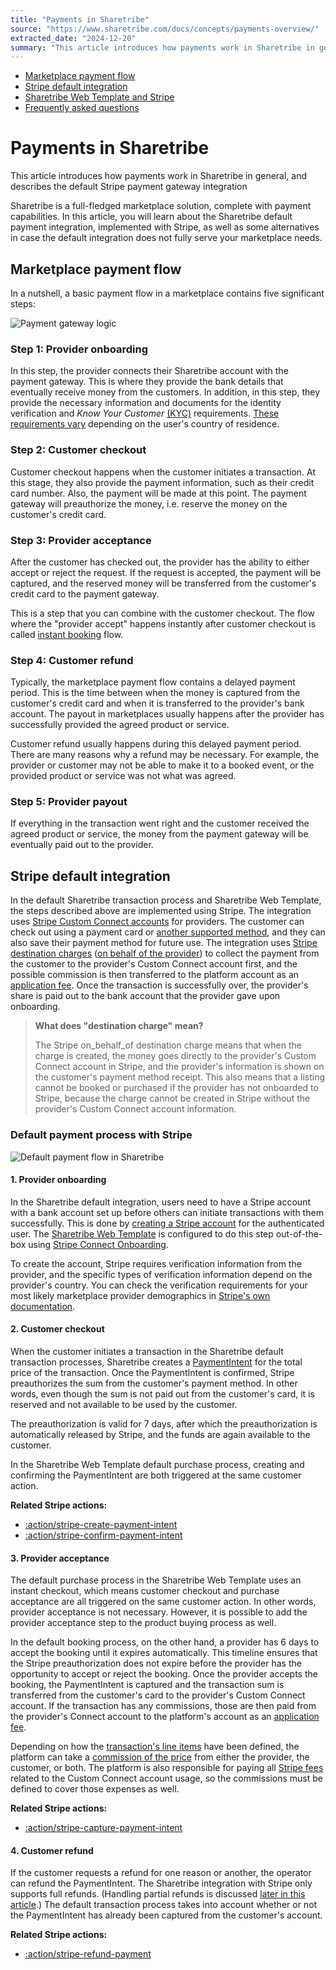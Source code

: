```yaml
---
title: "Payments in Sharetribe"
source: "https://www.sharetribe.com/docs/concepts/payments-overview/"
extracted_date: "2024-12-20"
summary: "This article introduces how payments work in Sharetribe in general, and describes the default Stripe payment gateway integration"
---
```


- [Marketplace payment flow](#marketplace-payment-flow)
- [Stripe default integration](#stripe-default-integration)
- [Sharetribe Web Template and Stripe](#sharetribe-web-template-and-stripe)
- [Frequently asked questions](#frequently-asked-questions)

# Payments in Sharetribe

This article introduces how payments work in Sharetribe in general, and describes the default Stripe payment gateway integration

Sharetribe is a full-fledged marketplace solution, complete with payment capabilities. In this article, you will learn about the Sharetribe default payment integration, implemented with Stripe, as well as some alternatives in case the default integration does not fully serve your marketplace needs.

## Marketplace payment flow

In a nutshell, a basic payment flow in a marketplace contains five significant steps:

![Payment gateway logic](payment-flow.png)

### Step 1: Provider onboarding

In this step, the provider connects their Sharetribe account with the payment gateway. This is where they provide the bank details that eventually receive money from the customers. In addition, in this step, they provide the necessary information and documents for the identity verification and *Know Your Customer* [(KYC)](https://en.wikipedia.org/wiki/Know_your_customer) requirements. [These requirements vary](https://stripe.com/docs/connect/required-verification-information) depending on the user's country of residence.

### Step 2: Customer checkout

Customer checkout happens when the customer initiates a transaction. At this stage, they also provide the payment information, such as their credit card number. Also, the payment will be made at this point. The payment gateway will preauthorize the money, i.e. reserve the money on the customer's credit card.

### Step 3: Provider acceptance

After the customer has checked out, the provider has the ability to either accept or reject the request. If the request is accepted, the payment will be captured, and the reserved money will be transferred from the customer's credit card to the payment gateway.

This is a step that you can combine with the customer checkout. The flow where the "provider accept" happens instantly after customer checkout is called [instant booking](#instant-booking) flow.

### Step 4: Customer refund

Typically, the marketplace payment flow contains a delayed payment period. This is the time between when the money is captured from the customer's credit card and when it is transferred to the provider's bank account. The payout in marketplaces usually happens after the provider has successfully provided the agreed product or service.

Customer refund usually happens during this delayed payment period. There are many reasons why a refund may be necessary. For example, the provider or customer may not be able to make it to a booked event, or the provided product or service was not what was agreed.

### Step 5: Provider payout

If everything in the transaction went right and the customer received the agreed product or service, the money from the payment gateway will be eventually paid out to the provider.

## Stripe default integration

In the default Sharetribe transaction process and Sharetribe Web Template, the steps described above are implemented using Stripe. The integration uses [Stripe Custom Connect accounts](https://stripe.com/docs/connect/custom-accounts) for providers. The customer can check out using a payment card or [another supported method](#payment-methods-and-currencies), and they can also save their payment method for future use. The integration uses [Stripe destination charges](https://stripe.com/docs/connect/destination-charges) ([on behalf of the provider](https://stripe.com/docs/payments/connected-accounts)) to collect the payment from the customer to the provider's Custom Connect account first, and the possible commission is then transferred to the platform account as an [application fee](https://stripe.com/docs/connect/destination-charges#application-fee). Once the transaction is successfully over, the provider's share is paid out to the bank account that the provider gave upon onboarding.

> **What does "destination charge" mean?**
> 
> The Stripe on_behalf_of destination charge means that when the charge is created, the money goes directly to the provider's Custom Connect account in Stripe, and the provider's information is shown on the customer's payment method receipt. This also means that a listing cannot be booked or purchased if the provider has not onboarded to Stripe, because the charge cannot be created in Stripe without the provider's Custom Connect account information.

### Default payment process with Stripe

![Default payment flow in Sharetribe](automatic_confirmation_flow.png)

#### 1. Provider onboarding

In the Sharetribe default integration, users need to have a Stripe account with a bank account set up before others can initiate transactions with them successfully. This is done by [creating a Stripe account](https://www.sharetribe.com/api-reference/marketplace.html#create-stripe-account) for the authenticated user. The [Sharetribe Web Template](/docs/concepts/providers-and-customers-on-stripe-platform/) is configured to do this step out-of-the-box using [Stripe Connect Onboarding](https://stripe.com/en-fi/connect/onboarding).

To create the account, Stripe requires verification information from the provider, and the specific types of verification information depend on the provider's country. You can check the verification requirements for your most likely marketplace provider demographics in [Stripe's own documentation](https://stripe.com/docs/connect/required-verification-information).

#### 2. Customer checkout

When the customer initiates a transaction in the Sharetribe default transaction processes, Sharetribe creates a [PaymentIntent](/docs/concepts/payment-intents/) for the total price of the transaction. Once the PaymentIntent is confirmed, Stripe preauthorizes the sum from the customer's payment method. In other words, even though the sum is not paid out from the customer's card, it is reserved and not available to be used by the customer.

The preauthorization is valid for 7 days, after which the preauthorization is automatically released by Stripe, and the funds are again available to the customer.

In the Sharetribe Web Template default purchase process, creating and confirming the PaymentIntent are both triggered at the same customer action.

**Related Stripe actions:**

- [:action/stripe-create-payment-intent](/docs/references/transaction-process-actions/#actionstripe-create-payment-intent)
- [:action/stripe-confirm-payment-intent](/docs/references/transaction-process-actions/#actionstripe-confirm-payment-intent)

#### 3. Provider acceptance

The default purchase process in the Sharetribe Web Template uses an instant checkout, which means customer checkout and purchase acceptance are all triggered on the same customer action. In other words, provider acceptance is not necessary. However, it is possible to add the provider acceptance step to the product buying process as well.

In the default booking process, on the other hand, a provider has 6 days to accept the booking until it expires automatically. This timeline ensures that the Stripe preauthorization does not expire before the provider has the opportunity to accept or reject the booking. Once the provider accepts the booking, the PaymentIntent is captured and the transaction sum is transferred from the customer's card to the provider's Custom Connect account. If the transaction has any commissions, those are then paid from the provider's Connect account to the platform's account as an [application fee](https://stripe.com/docs/api/application_fees).

Depending on how the [transaction's line items](/docs/concepts/pricing/#line-items) have been defined, the platform can take a [commission of the price](/docs/concepts/commissions-and-monetizing-your-platform/) from either the provider, the customer, or both. The platform is also responsible for paying all [Stripe fees](https://stripe.com/en-fi/connect/pricing) related to the Custom Connect account usage, so the commissions must be defined to cover those expenses as well.

**Related Stripe actions:**

- [:action/stripe-capture-payment-intent](/docs/references/transaction-process-actions/#actionstripe-capture-payment-intent)

#### 4. Customer refund

If the customer requests a refund for one reason or another, the operator can refund the PaymentIntent. The Sharetribe integration with Stripe only supports full refunds. (Handling partial refunds is discussed [later in this article](#how-can-i-partially-refund-transactions-in-my-sharetribe-marketplace).) The default transaction process takes into account whether or not the PaymentIntent has already been captured from the customer's account.

**Related Stripe actions:**

- [:action/stripe-refund-payment](/docs/references/transaction-process-actions/#actionstripe-refund-payment)